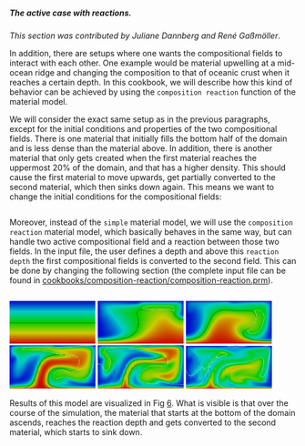 ##### The active case with reactions.

*This section was contributed by Juliane Dannberg and Ren&eacute;
Ga&szlig;m&ouml;ller*.

In addition, there are setups where one wants the compositional fields to
interact with each other. One example would be material upwelling at a
mid-ocean ridge and changing the composition to that of oceanic crust when it
reaches a certain depth. In this cookbook, we will describe how this kind of
behavior can be achieved by using the `composition reaction` function of the
material model.

We will consider the exact same setup as in the previous paragraphs, except
for the initial conditions and properties of the two compositional fields.
There is one material that initially fills the bottom half of the domain and
is less dense than the material above. In addition, there is another material
that only gets created when the first material reaches the uppermost 20% of
the domain, and that has a higher density. This should cause the first
material to move upwards, get partially converted to the second material,
which then sinks down again. This means we want to change the initial
conditions for the compositional fields:

``` prmfile
```

Moreover, instead of the `simple` material model, we will use the
`composition reaction` material model, which basically behaves in the same
way, but can handle two active compositional field and a reaction between
those two fields. In the input file, the user defines a depth and above this
`reaction depth` the first compositional fields is converted to the second
field. This can be done by changing the following section (the complete input
file can be found in
[cookbooks/composition-reaction/composition-reaction.prm][]).

``` prmfile
```

<img src="cookbooks/composition-reaction/doc/0.png" title="fig:" id="fig:composition-reaction" style="width:30.0%" alt="Reaction between compositional fields: Temperature fields at t=0, 2, 4, 8,
  12, 20. The black line is the isocontour line c_1(\mathbf x,t)=0.5 delineating the position of the material starting at the bottom and the white line is the isocontour line c_2(\mathbf x,t)=0.5 delineating the position of the material that is created by the reaction." />
<img src="cookbooks/composition-reaction/doc/2.png" title="fig:" id="fig:composition-reaction" style="width:30.0%" alt="Reaction between compositional fields: Temperature fields at t=0, 2, 4, 8,
  12, 20. The black line is the isocontour line c_1(\mathbf x,t)=0.5 delineating the position of the material starting at the bottom and the white line is the isocontour line c_2(\mathbf x,t)=0.5 delineating the position of the material that is created by the reaction." />
<img src="cookbooks/composition-reaction/doc/4.png" title="fig:" id="fig:composition-reaction" style="width:30.0%" alt="Reaction between compositional fields: Temperature fields at t=0, 2, 4, 8,
  12, 20. The black line is the isocontour line c_1(\mathbf x,t)=0.5 delineating the position of the material starting at the bottom and the white line is the isocontour line c_2(\mathbf x,t)=0.5 delineating the position of the material that is created by the reaction." />
<img src="cookbooks/composition-reaction/doc/8.png" title="fig:" id="fig:composition-reaction" style="width:30.0%" alt="Reaction between compositional fields: Temperature fields at t=0, 2, 4, 8,
  12, 20. The black line is the isocontour line c_1(\mathbf x,t)=0.5 delineating the position of the material starting at the bottom and the white line is the isocontour line c_2(\mathbf x,t)=0.5 delineating the position of the material that is created by the reaction." />
<img src="cookbooks/composition-reaction/doc/12.png" title="fig:" id="fig:composition-reaction" style="width:30.0%" alt="Reaction between compositional fields: Temperature fields at t=0, 2, 4, 8,
  12, 20. The black line is the isocontour line c_1(\mathbf x,t)=0.5 delineating the position of the material starting at the bottom and the white line is the isocontour line c_2(\mathbf x,t)=0.5 delineating the position of the material that is created by the reaction." />
<img src="cookbooks/composition-reaction/doc/20.png" title="fig:" id="fig:composition-reaction" style="width:30.0%" alt="Reaction between compositional fields: Temperature fields at t=0, 2, 4, 8,
  12, 20. The black line is the isocontour line c_1(\mathbf x,t)=0.5 delineating the position of the material starting at the bottom and the white line is the isocontour line c_2(\mathbf x,t)=0.5 delineating the position of the material that is created by the reaction." />

Results of this model are visualized in Fig&nbsp;[6][]. What is visible is
that over the course of the simulation, the material that starts at the bottom
of the domain ascends, reaches the reaction depth and gets converted to the
second material, which starts to sink down.

  [cookbooks/composition-reaction/composition-reaction.prm]: cookbooks/composition-reaction/composition-reaction.prm
  [6]: #fig:composition-reaction
